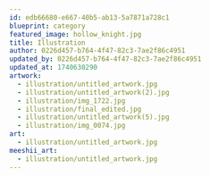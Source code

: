 ```yaml
---
id: edb66680-e667-40b5-ab13-5a7871a728c1
blueprint: category
featured_image: hollow_knight.jpg
title: Illustration
author: 0226d457-b764-4f47-82c3-7ae2f86c4951
updated_by: 0226d457-b764-4f47-82c3-7ae2f86c4951
updated_at: 1740630290
artwork:
  - illustration/untitled_artwork.jpg
  - illustration/untitled_artwork(2).jpg
  - illustration/img_1722.jpg
  - illustration/final_edited.jpg
  - illustration/untitled_artwork(5).jpg
  - illustration/img_0074.jpg
art:
  - illustration/untitled_artwork.jpg
meeshii_art:
  - illustration/untitled_artwork.jpg
---
```

